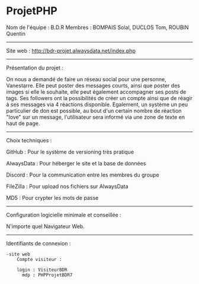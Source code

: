 # ProjetPHP


Nom de l'équipe : B.D.R
Membres : BOMPAIS Solal, DUCLOS Tom, ROUBIN Quentin

__________________________________________________________________________________________________________________________________________________________________________

Site web : http://bdr-projet.alwaysdata.net/index.php

__________________________________________________________________________________________________________________________________________________________________________

Présentation du projet : 

On nous a demandé de faire un réseau social pour une personne, Vanestarre. Elle peut poster des messages courts, ainsi que poster des images si elle le souhaite,
elle peut également accompagner ses posts de tags.
Ses followers ont la possibilités de créer un compte ainsi que de réagir à ses messages via 4 réactions disponible.
Egalement, un système un peu particulier de don est possible, au bout d'un certain nombre de réaction "love" sur un message, l'utilisateur sera informé via une zone de texte en haut de page.

__________________________________________________________________________________________________________________________________________________________________________

Choix techniques :

GitHub : Pour le système de versioning très pratique

AlwaysData : Pour héberger le site et la base de données

Discord : Pour la communication entre les membres du groupe

FileZilla : Pour upload nos fichiers sur AlwaysData

MD5 : Pour crypter les mots de passe

__________________________________________________________________________________________________________________________________________________________________________

Configuration logicielle minimale et conseillée :

N'importe quel Navigateur Web.

__________________________________________________________________________________________________________________________________________________________________________

Identifiants de connexion :

    -site web
    	Compte visiteur :

    	login : VisiteurBDR
    	  mdp : PHPProjetBDR7
